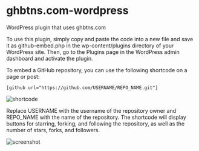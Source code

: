 # ghbtns.com-wordpress
WordPress plugin that uses ghbtns.com

To use this plugin, simply copy and paste the code into a new file and save it as github-embed.php in the wp-content/plugins directory of your WordPress site. Then, go to the Plugins page in the WordPress admin dashboard and activate the plugin.

To embed a GitHub repository, you can use the following shortcode on a page or post:

```[github url="https://github.com/USERNAME/REPO_NAME.git"]```

![shortcode](/shortcode.png)

Replace USERNAME with the username of the repository owner and REPO_NAME with the name of the repository. The shortcode will display buttons for starring, forking, and following the repository, as well as the number of stars, forks, and followers.

![screenshot](/screenshot.png)
